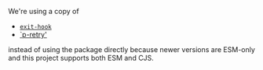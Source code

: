 We're using a copy of

- [`exit-hook`](https://github.com/sindresorhus/exit-hook)
- [`p-retry'](https://github.com/sindresorhus/p-retry)

instead of using the package directly because newer versions are ESM-only
and this project supports both ESM and CJS.
